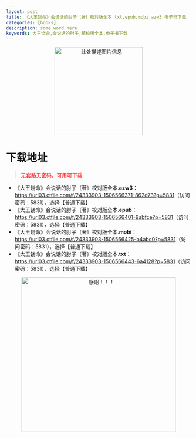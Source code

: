 ```yaml
---
layout: post
title: 《大王饶命》会说话的肘子〔著〕校对版全本 txt,epub,mobi,azw3 电子书下载
categories: [books]
description: some word here
keywords: 大王饶命,会说话的肘子,精校版全本,电子书下载
---
```


<div align="center"><img src="https://qweree.cn/wp-content/uploads/2025/05/da-wang-rao-ming.jpg" alt="此处描述图片信息" width="240px" height="auto"></div>

# 下载地址

> <p style="color:red" >无套路无密码，可用可下载</p>

- 《大王饶命》会说话的肘子〔著〕校对版全本.**azw3**：<https://url03.ctfile.com/f/24333903-1506566371-862d73?p=5831>（访问密码：5831），选择【普通下载】
- 《大王饶命》会说话的肘子〔著〕校对版全本.**epub**：<https://url03.ctfile.com/f/24333903-1506566401-9abfce?p=5831>（访问密码：5831），选择【普通下载】
- 《大王饶命》会说话的肘子〔著〕校对版全本.**mobi**：<https://url03.ctfile.com/f/24333903-1506566425-b4abc0?p=5831>（访问密码：5831），选择【普通下载】
- 《大王饶命》会说话的肘子〔著〕校对版全本.**txt**：<https://url03.ctfile.com/f/24333903-1506566443-6a4128?p=5831>（访问密码：5831），选择【普通下载】

<div align="center"><img src="https://pic.imgdb.cn/item/6707df6bd29ded1a8ce37031.gif" alt="感谢！！！" width="420px" height="auto"/></div>
